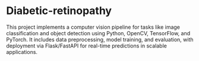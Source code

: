 # Diabetic-retinopathy
This project implements a computer vision pipeline for tasks like image classification and object detection using Python, OpenCV, TensorFlow, and PyTorch. It includes data preprocessing, model training, and evaluation, with deployment via Flask/FastAPI for real-time predictions in scalable applications.
